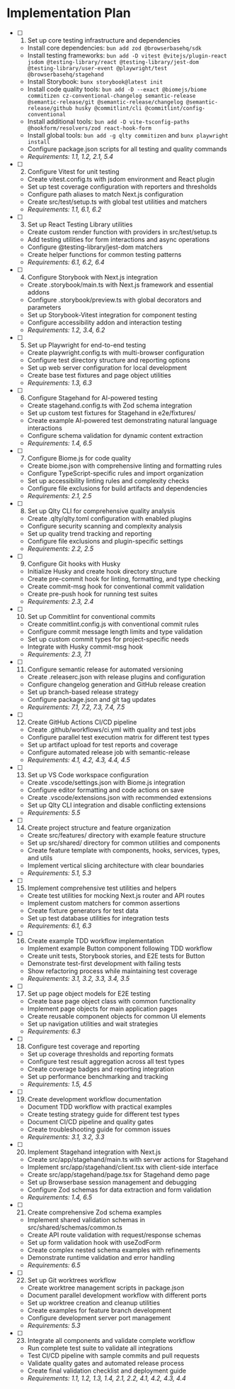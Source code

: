 # Implementation Plan

- [ ] 1. Set up core testing infrastructure and dependencies
  - Install core dependencies: `bun add zod @browserbasehq/sdk`
  - Install testing frameworks: `bun add -D vitest @vitejs/plugin-react jsdom @testing-library/react @testing-library/jest-dom @testing-library/user-event @playwright/test @browserbasehq/stagehand`
  - Install Storybook: `bunx storybook@latest init`
  - Install code quality tools: `bun add -D --exact @biomejs/biome commitizen cz-conventional-changelog semantic-release @semantic-release/git @semantic-release/changelog @semantic-release/github husky @commitlint/cli @commitlint/config-conventional`
  - Install additional tools: `bun add -D vite-tsconfig-paths @hookform/resolvers/zod react-hook-form`
  - Install global tools: `bun add -g qlty commitizen` and `bunx playwright install`
  - Configure package.json scripts for all testing and quality commands
  - _Requirements: 1.1, 1.2, 2.1, 5.4_

- [ ] 2. Configure Vitest for unit testing
  - Create vitest.config.ts with jsdom environment and React plugin
  - Set up test coverage configuration with reporters and thresholds
  - Configure path aliases to match Next.js configuration
  - Create src/test/setup.ts with global test utilities and matchers
  - _Requirements: 1.1, 6.1, 6.2_

- [ ] 3. Set up React Testing Library utilities
  - Create custom render function with providers in src/test/setup.ts
  - Add testing utilities for form interactions and async operations
  - Configure @testing-library/jest-dom matchers
  - Create helper functions for common testing patterns
  - _Requirements: 6.1, 6.2, 6.4_

- [ ] 4. Configure Storybook with Next.js integration
  - Create .storybook/main.ts with Next.js framework and essential addons
  - Configure .storybook/preview.ts with global decorators and parameters
  - Set up Storybook-Vitest integration for component testing
  - Configure accessibility addon and interaction testing
  - _Requirements: 1.2, 3.4, 6.2_

- [ ] 5. Set up Playwright for end-to-end testing
  - Create playwright.config.ts with multi-browser configuration
  - Configure test directory structure and reporting options
  - Set up web server configuration for local development
  - Create base test fixtures and page object utilities
  - _Requirements: 1.3, 6.3_

- [ ] 6. Configure Stagehand for AI-powered testing
  - Create stagehand.config.ts with Zod schema integration
  - Set up custom test fixtures for Stagehand in e2e/fixtures/
  - Create example AI-powered test demonstrating natural language interactions
  - Configure schema validation for dynamic content extraction
  - _Requirements: 1.4, 6.5_

- [ ] 7. Configure Biome.js for code quality
  - Create biome.json with comprehensive linting and formatting rules
  - Configure TypeScript-specific rules and import organization
  - Set up accessibility linting rules and complexity checks
  - Configure file exclusions for build artifacts and dependencies
  - _Requirements: 2.1, 2.5_

- [ ] 8. Set up Qlty CLI for comprehensive quality analysis
  - Create .qlty/qlty.toml configuration with enabled plugins
  - Configure security scanning and complexity analysis
  - Set up quality trend tracking and reporting
  - Configure file exclusions and plugin-specific settings
  - _Requirements: 2.2, 2.5_

- [ ] 9. Configure Git hooks with Husky
  - Initialize Husky and create hook directory structure
  - Create pre-commit hook for linting, formatting, and type checking
  - Create commit-msg hook for conventional commit validation
  - Create pre-push hook for running test suites
  - _Requirements: 2.3, 2.4_

- [ ] 10. Set up Commitlint for conventional commits
  - Create commitlint.config.js with conventional commit rules
  - Configure commit message length limits and type validation
  - Set up custom commit types for project-specific needs
  - Integrate with Husky commit-msg hook
  - _Requirements: 2.3, 7.1_

- [ ] 11. Configure semantic release for automated versioning
  - Create .releaserc.json with release plugins and configuration
  - Configure changelog generation and GitHub release creation
  - Set up branch-based release strategy
  - Configure package.json and git tag updates
  - _Requirements: 7.1, 7.2, 7.3, 7.4, 7.5_

- [ ] 12. Create GitHub Actions CI/CD pipeline
  - Create .github/workflows/ci.yml with quality and test jobs
  - Configure parallel test execution matrix for different test types
  - Set up artifact upload for test reports and coverage
  - Configure automated release job with semantic-release
  - _Requirements: 4.1, 4.2, 4.3, 4.4, 4.5_

- [ ] 13. Set up VS Code workspace configuration
  - Create .vscode/settings.json with Biome.js integration
  - Configure editor formatting and code actions on save
  - Create .vscode/extensions.json with recommended extensions
  - Set up Qlty CLI integration and disable conflicting extensions
  - _Requirements: 5.5_

- [ ] 14. Create project structure and feature organization
  - Create src/features/ directory with example feature structure
  - Set up src/shared/ directory for common utilities and components
  - Create feature template with components, hooks, services, types, and utils
  - Implement vertical slicing architecture with clear boundaries
  - _Requirements: 5.1, 5.3_

- [ ] 15. Implement comprehensive test utilities and helpers
  - Create test utilities for mocking Next.js router and API routes
  - Implement custom matchers for common assertions
  - Create fixture generators for test data
  - Set up test database utilities for integration tests
  - _Requirements: 6.1, 6.3_

- [ ] 16. Create example TDD workflow implementation
  - Implement example Button component following TDD workflow
  - Create unit tests, Storybook stories, and E2E tests for Button
  - Demonstrate test-first development with failing tests
  - Show refactoring process while maintaining test coverage
  - _Requirements: 3.1, 3.2, 3.3, 3.4, 3.5_

- [ ] 17. Set up page object models for E2E testing
  - Create base page object class with common functionality
  - Implement page objects for main application pages
  - Create reusable component objects for common UI elements
  - Set up navigation utilities and wait strategies
  - _Requirements: 6.3_

- [ ] 18. Configure test coverage and reporting
  - Set up coverage thresholds and reporting formats
  - Configure test result aggregation across all test types
  - Create coverage badges and reporting integration
  - Set up performance benchmarking and tracking
  - _Requirements: 1.5, 4.5_

- [ ] 19. Create development workflow documentation
  - Document TDD workflow with practical examples
  - Create testing strategy guide for different test types
  - Document CI/CD pipeline and quality gates
  - Create troubleshooting guide for common issues
  - _Requirements: 3.1, 3.2, 3.3_

- [ ] 20. Implement Stagehand integration with Next.js
  - Create src/app/stagehand/main.ts with server actions for Stagehand
  - Implement src/app/stagehand/client.tsx with client-side interface
  - Create src/app/stagehand/page.tsx for Stagehand demo page
  - Set up Browserbase session management and debugging
  - Configure Zod schemas for data extraction and form validation
  - _Requirements: 1.4, 6.5_

- [ ] 21. Create comprehensive Zod schema examples
  - Implement shared validation schemas in src/shared/schemas/common.ts
  - Create API route validation with request/response schemas
  - Set up form validation hook with useZodForm
  - Create complex nested schema examples with refinements
  - Demonstrate runtime validation and error handling
  - _Requirements: 6.5_

- [ ] 22. Set up Git worktrees workflow
  - Create worktree management scripts in package.json
  - Document parallel development workflow with different ports
  - Set up worktree creation and cleanup utilities
  - Create examples for feature branch development
  - Configure development server port management
  - _Requirements: 5.3_

- [ ] 23. Integrate all components and validate complete workflow
  - Run complete test suite to validate all integrations
  - Test CI/CD pipeline with sample commits and pull requests
  - Validate quality gates and automated release process
  - Create final validation checklist and deployment guide
  - _Requirements: 1.1, 1.2, 1.3, 1.4, 2.1, 2.2, 4.1, 4.2, 4.3, 4.4_